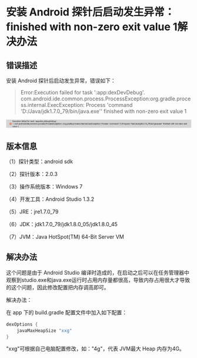 # 安装 Android 探针后启动发生异常：finished with non-zero exit value 1解决办法

## 错误描述

安装 Android 探针后启动发生异常，错误如下：

 >Error:Execution failed for task ':app:dexDevDebug'.
 >com.android.ide.common.process.ProcessException:org.gradle.process.internal.ExecException: Process 'command 'D:/Java/jdk1.7.0_79/bin/java.exe'' finished with non-zero exit value 1

![](QQT20151124185528.png)

## 版本信息

（1）探针类型：android sdk 

（2）探针版本：2.0.3

（3）操作系统版本：Windows 7

（4）开发工具：Android Studio 1.3.2

（5）JRE：jre1.7.0_79

（6）JDK：jdk1.7.0_79/jdk1.8.0_05/jdk1.8.0_45

（7）JVM：Java HotSpot(TM) 64-Bit Server VM

## 解决办法

这个问题是由于 Android Studio 编译时造成的，在启动之后可以在任务管理器中观察到studio.exe和java.exe运行时占用内存量都很高，导致内存占用很大才导致的这个问题，因此修改配置把内存调高即可。

解决办法：

在 app 下的 build.gradle 配置文件中加入如下配置：

```java
dexOptions {
    javaMaxHeapSize "xxg"
}
```

"xxg"可根据自己电脑配置修改，如："4g"，代表 JVM最大 Heap 内存为4G。